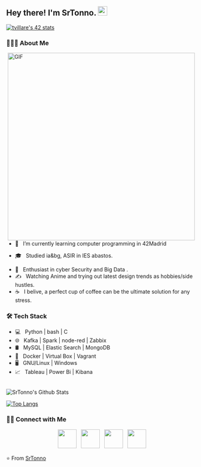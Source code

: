 <h2> Hey there! I'm SrTonno. <img src="https://github.com/souvikguria98/souvikguria98/blob/master/Hi.gif" width="25"></h2>

[![tvillare's 42 stats](https://badge42.vercel.app/api/v2/clhul583x003508l1f7vqc4ho/stats?cursusId=21&coalitionId=64)](https://profile.intra.42.fr/users/tvillare)

<h3> 👨🏻‍💻 About Me </h3>
<img align="right" alt="GIF" src="https://media2.giphy.com/media/v1.Y2lkPTc5MGI3NjExN2MxNmE2YjM2OGEyYjQ2Yzg3OTQxZjg1MjgxN2I4NzQxMmE2YzkyOCZlcD12MV9pbnRlcm5hbF9naWZzX2dpZklkJmN0PWc/qgQUggAC3Pfv687qPC/giphy.gif" width="500"/>


- 🔭 &nbsp; I’m currently learning  computer programming in 42Madrid
<!-- 🤔 &nbsp; Exploring new technologies and developing software solutions and quick hacks.-->
- 🎓 &nbsp; Studied ia&bg, ASIR in IES abastos.
<!-- 💼 &nbsp; Android developer and front-end web developer.-->
- 🌱 &nbsp; Enthusiast in cyber Security and Big Data .
- ✍️ &nbsp; Watching Anime and trying out latest design trends as hobbies/side hustles.
- ☕ &nbsp; I belive, a perfect cup of coffee can be the ultimate solution for any stress. 

<h3>🛠 Tech Stack</h3>

- 💻 &nbsp; Python | bash | C  
- 🌐 &nbsp; Kafka | Spark | node-red | Zabbix
- 🛢 &nbsp; MySQL | Elastic Search | MongoDB
- 🔧 &nbsp; Docker | Virtual Box | Vagrant
- 🖥 &nbsp; GNU/Linux | Windows
- 📈 &nbsp; Tableau | Power Bi | Kibana

<br>

<img align="center" src="https://github-readme-stats.vercel.app/api?username=SrTonno&include_all_commits=true&count_private=true&show_icons=true&line_height=20&title_color=7A7ADB&icon_color=2234AE&text_color=D3D3D3&bg_color=0,000000,130F40" alt="SrTonno's Github Stats">

</br>

[![Top Langs](https://github-readme-stats.vercel.app/api/top-langs/?username=SrTonno&layout=compact&text_color=daf7dc&bg_color=151515)](https://github.com/SrTonno/github-readme-stats)


<h3> 🤝🏻 Connect with Me </h3>

<p align="center">
&nbsp; <a href="https://profile.intra.42.fr/users/tvillare" target="_blank" rel="noopener noreferrer"><img src="https://profile.intra.42.fr/assets/42_logo-7dfc9110a5319a308863b96bda33cea995046d1731cebb735e41b16255106c12.svg" width="50" /></a>  
&nbsp; <a href="https://www.instagram.com/Sr.Tonno/" target="_blank" rel="noopener noreferrer"><img src="https://img.icons8.com/plasticine/100/000000/instagram-new.png" width="50" /></a>  
&nbsp; <a href="https://www.linkedin.com/in/tono-villarejo-reig-b60554263/" target="_blank" rel="noopener noreferrer"><img src="https://img.icons8.com/plasticine/100/000000/linkedin.png" width="50" /></a>
&nbsp; <a href="mailto:tonovillarejo@gmail.com" target="_blank" rel="noopener noreferrer"><img src="https://img.icons8.com/plasticine/100/000000/gmail.png"  width="50" /></a>
</p>

⭐️ From [SrTonno](https://github.com/SrTonno)
